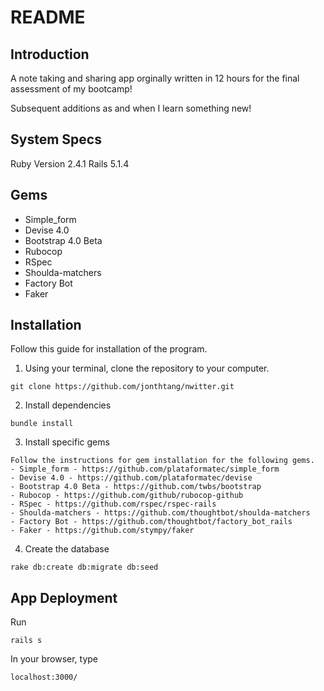 # README


## Introduction
A note taking and sharing app orginally written in 12 hours for the final assessment of my bootcamp!

Subsequent additions as and when I learn something new!

## System Specs
Ruby Version 2.4.1
Rails 5.1.4

## Gems
- Simple_form
- Devise 4.0
- Bootstrap 4.0 Beta
- Rubocop
- RSpec
- Shoulda-matchers
- Factory Bot
- Faker

## Installation
Follow this guide for installation of the program.
1. Using your terminal, clone the repository to your computer.
```
git clone https://github.com/jonthtang/nwitter.git
```

2. Install dependencies
```
bundle install
```

3. Install specific gems
```
Follow the instructions for gem installation for the following gems.
- Simple_form - https://github.com/plataformatec/simple_form
- Devise 4.0 - https://github.com/plataformatec/devise
- Bootstrap 4.0 Beta - https://github.com/twbs/bootstrap
- Rubocop - https://github.com/github/rubocop-github
- RSpec - https://github.com/rspec/rspec-rails
- Shoulda-matchers - https://github.com/thoughtbot/shoulda-matchers
- Factory Bot - https://github.com/thoughtbot/factory_bot_rails
- Faker - https://github.com/stympy/faker
```

4. Create the database
```
rake db:create db:migrate db:seed
```

## App Deployment
Run
```
rails s
```
In your browser, type
```
localhost:3000/
```
